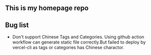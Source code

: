 ## This is my homepage repo
## Bug list
* Don't support Chinese Tags and Categories.
Using github action workflow can generate static file correctly.But failed to deploy by vercel-cli as tags or categories has Chinese charactor.